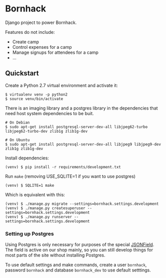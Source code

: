 # Bornhack

Django project to power Bornhack.

Features do not include:
- Create camp
- Control expenses for a camp
- Manage signups for attendees for a camp
- ...

## Quickstart

Create a Python 2.7 virtual environment and activate it:

    $ virtualenv venv -p python2
    $ source venv/bin/activate

There is an imaging library and a postgres library in the dependencies that
need host system dependencies to be buit.

    # On Debian
    $ sudo apt-get install postgresql-server-dev-all libjpeg62-turbo libjpeg62-turbo-dev zlib1g zlib1g-dev

    # On Ubuntu
    $ sudo apt-get install postgresql-server-dev-all libjpeg9 libjpeg9-dev zlib1g zlib1g-dev

Install dependencies:

    (venv) $ pip install -r requirements/development.txt

Run `make` (removing USE_SQLITE=1 if you want to use postgres)

    (venv) $ SQLITE=1 make

Which is equivalent with this:

    (venv) $ ./manage.py migrate --settings=bornhack.settings.development
    (venv) $ ./manage.py createsuperuser --settings=bornhack.settings.development
    (venv) $ ./manage.py runserver --settings=bornhack.settings.development

### Setting up Postgres

Using Postgres is only necessary for purposes of the special
[JSONField](https://docs.djangoproject.com/en/1.10/ref/contrib/postgres/fields/).
The field is active on our shop mainly, so you can still develop things for most
parts of the site without installing Postgres.

To use default settings and make commands, create a user `bornhack`, password
`bornhack` and database `bornhack_dev` to use default setttings.
